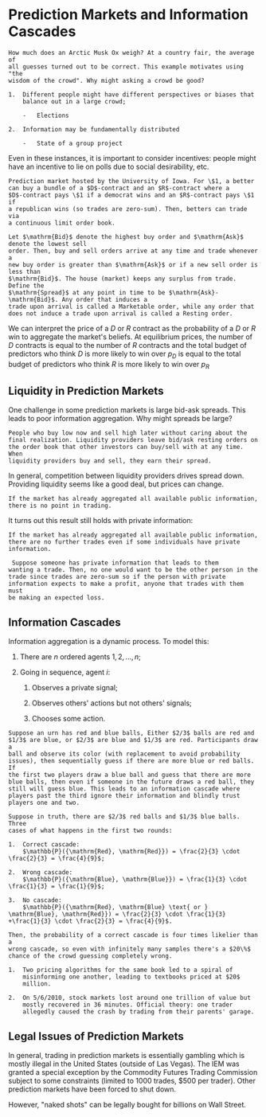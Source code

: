 # Prediction Markets and Information Cascades

```{prf:example}
How much does an Arctic Musk Ox weigh? At a country fair, the average of
all guesses turned out to be correct. This example motivates using "the
wisdom of the crowd". Why might asking a crowd be good?

1.  Different people might have different perspectives or biases that
    balance out in a large crowd;

    -   Elections

2.  Information may be fundamentally distributed

    -   State of a group project
```

Even in these instances, it is important to consider incentives: people
might have an incentive to lie on polls due to social desirability, etc.

```{prf:example}
Prediction market hosted by the University of Iowa. For \$1, a better
can buy a bundle of a $D$-contract and an $R$-contract where a
$D$-contract pays \$1 if a democrat wins and an $R$-contract pays \$1 if
a republican wins (so trades are zero-sum). Then, betters can trade via
a continuous limit order book.
```

```{prf:definition}
Let $\mathrm{Bid}$ denote the highest buy order and $\mathrm{Ask}$ denote the lowest sell
order. Then, buy and sell orders arrive at any time and trade whenever a
new buy order is greater than $\mathrm{Ask}$ or if a new sell order is less than
$\mathrm{Bid}$. The house (market) keeps any surplus from trade. Define the
$\mathrm{Spread}$ at any point in time to be $\mathrm{Ask}-\mathrm{Bid}$. Any order that induces a
trade upon arrival is called a Marketable order, while any order that
does not induce a trade upon arrival is called a Resting order.
```

We can interpret the price of a $D$ or $R$ contract as the probability
of a $D$ or $R$ win to aggregate the market's beliefs. At equilibrium
prices, the number of $D$ contracts is equal to the number of $R$
contracts and the total budget of predictors who think $D$ is more
likely to win over $p_D$ is equal to the total budget of predictors who
think $R$ is more likely to win over $p_R$

## Liquidity in Prediction Markets

One challenge in some prediction markets is large bid-ask spreads. This
leads to poor information aggregation. Why might spreads be large?

```{prf:definition}
People who buy low now and sell high later without caring about the
final realization. Liquidity providers leave bid/ask resting orders on
the order book that other investors can buy/sell with at any time. When
liquidity providers buy and sell, they earn their spread.
```

In general, competition between liquidity providers drives spread down.
Providing liquidity seems like a good deal, but prices can change.

```{prf:theorem}
If the market has already aggregated all available public information,
there is no point in trading.
```

It turns out this result still holds with private information:

```{prf:theorem}
If the market has already aggregated all available public information,
there are no further trades even if some individuals have private
information.
```

```{prf:proof}
 Suppose someone has private information that leads to them
wanting a trade. Then, no one would want to be the other person in the
trade since trades are zero-sum so if the person with private
information expects to make a profit, anyone that trades with them must
be making an expected loss. 
```

## Information Cascades

Information aggregation is a dynamic process. To model this:

1.  There are $n$ ordered agents $1,2,...,n$;

2.  Going in sequence, agent $i$:

    1.  Observes a private signal;

    2.  Observes others' actions but not others' signals;

    3.  Chooses some action.

```{prf:example}
Suppose an urn has red and blue balls, Either $2/3$ balls are red and
$1/3$ are blue, or $2/3$ are blue and $1/3$ are red. Participants draw a
ball and observe its color (with replacement to avoid probability
issues), then sequentially guess if there are more blue or red balls. If
the first two players draw a blue ball and guess that there are more
blue balls, then even if someone in the future draws a red ball, they
still will guess blue. This leads to an information cascade where
players past the third ignore their information and blindly trust
players one and two.

Suppose in truth, there are $2/3$ red balls and $1/3$ blue balls. Three
cases of what happens in the first two rounds:

1.  Correct cascade:
    $\mathbb{P}({\mathrm{Red}, \mathrm{Red}}) = \frac{2}{3} \cdot \frac{2}{3} = \frac{4}{9}$;

2.  Wrong cascade:
    $\mathbb{P}({\mathrm{Blue}, \mathrm{Blue}}) = \frac{1}{3} \cdot \frac{1}{3} = \frac{1}{9}$;

3.  No cascade:
    $\mathbb{P}({\mathrm{Red}, \mathrm{Blue} \text{ or } \mathrm{Blue}, \mathrm{Red}}) = \frac{2}{3} \cdot \frac{1}{3} +\frac{1}{3} \cdot \frac{2}{3} = \frac{4}{9}$.

Then, the probability of a correct cascade is four times likelier than a
wrong cascade, so even with infinitely many samples there's a $20\%$
chance of the crowd guessing completely wrong.
```

```{prf:example}
1.  Two pricing algorithms for the same book led to a spiral of
    misinforming one another, leading to textbooks priced at $20$
    million.

2.  On 5/6/2010, stock markets lost around one trillion of value but
    mostly recovered in 36 minutes. Official theory: one trader
    allegedly caused the crash by trading from their parents' garage.
```

## Legal Issues of Prediction Markets

In general, trading in prediction markets is essentially gambling which
is mostly illegal in the United States (outside of Las Vegas). The IEM
was granted a special exception by the Commodity Futures Trading
Commission subject to some constraints (limited to 1000 trades, \$500
per trader). Other prediction markets have been forced to shut down.

However, "naked shots" can be legally bought for billions on Wall
Street.